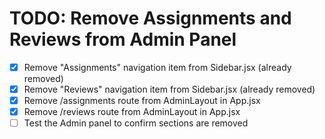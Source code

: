 # TODO: Remove Assignments and Reviews from Admin Panel

- [x] Remove "Assignments" navigation item from Sidebar.jsx (already removed)
- [x] Remove "Reviews" navigation item from Sidebar.jsx (already removed)
- [x] Remove /assignments route from AdminLayout in App.jsx
- [x] Remove /reviews route from AdminLayout in App.jsx
- [ ] Test the Admin panel to confirm sections are removed

